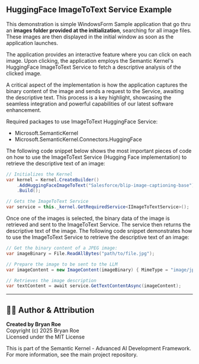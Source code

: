 ## HuggingFace ImageToText Service Example

This demonstration is simple WindowsForm Sample application that go thru an **images folder provided at the initialization**, searching for all image files. These images are then displayed in the initial window as soon as the application launches.

The application provides an interactive feature where you can click on each image. Upon clicking, the application employs the Semantic Kernel's HuggingFace ImageToText Service to fetch a descriptive analysis of the clicked image.

A critical aspect of the implementation is how the application captures the binary content of the image and sends a request to the Service, awaiting the descriptive text. This process is a key highlight, showcasing the seamless integration and powerful capabilities of our latest software enhancement.

Required packages to use ImageToText HuggingFace Service:

- Microsoft.SemanticKernel
- Microsoft.SemanticKernel.Connectors.HuggingFace

The following code snippet below shows the most important pieces of code on how to use the ImageToText Service (Hugging Face implementation) to retrieve the descriptive text of an image:

```csharp
// Initializes the Kernel
var kernel = Kernel.CreateBuilder()
	.AddHuggingFaceImageToText("Salesforce/blip-image-captioning-base")
    .Build();

// Gets the ImageToText Service
var service = this._kernel.GetRequiredService<IImageToTextService>();
```

Once one of the images is selected, the binary data of the image is retrieved and sent to the ImageToText Service. The service then returns the descriptive text of the image. The following code snippet demonstrates how to use the ImageToText Service to retrieve the descriptive text of an image:

```csharp
// Get the binary content of a JPEG image:
var imageBinary = File.ReadAllBytes("path/to/file.jpg");

// Prepare the image to be sent to the LLM
var imageContent = new ImageContent(imageBinary) { MimeType = "image/jpeg" };

// Retrieves the image description
var textContent = await service.GetTextContentAsync(imageContent);
```


---

## 👨‍💻 Author & Attribution

**Created by Bryan Roe**  
Copyright (c) 2025 Bryan Roe  
Licensed under the MIT License

This is part of the Semantic Kernel - Advanced AI Development Framework.
For more information, see the main project repository.
